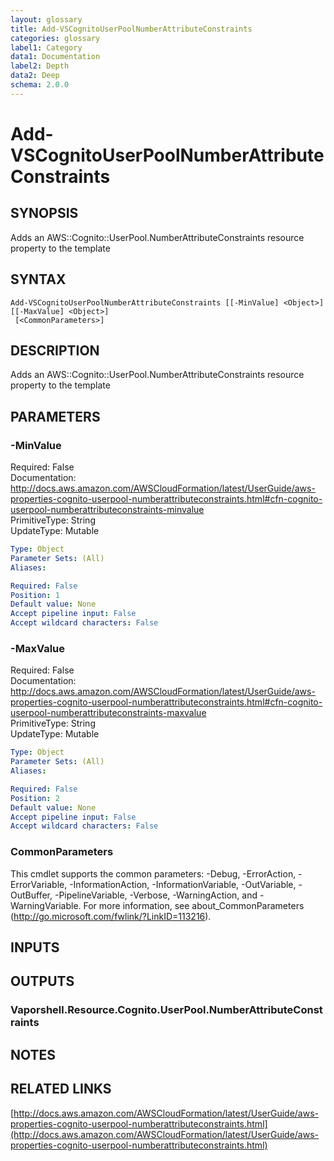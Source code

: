 ```yaml
---
layout: glossary
title: Add-VSCognitoUserPoolNumberAttributeConstraints
categories: glossary
label1: Category
data1: Documentation
label2: Depth
data2: Deep
schema: 2.0.0
---
```


# Add-VSCognitoUserPoolNumberAttributeConstraints

## SYNOPSIS
Adds an AWS::Cognito::UserPool.NumberAttributeConstraints resource property to the template

## SYNTAX

```
Add-VSCognitoUserPoolNumberAttributeConstraints [[-MinValue] <Object>] [[-MaxValue] <Object>]
 [<CommonParameters>]
```

## DESCRIPTION
Adds an AWS::Cognito::UserPool.NumberAttributeConstraints resource property to the template

## PARAMETERS

### -MinValue
Required: False    
Documentation: http://docs.aws.amazon.com/AWSCloudFormation/latest/UserGuide/aws-properties-cognito-userpool-numberattributeconstraints.html#cfn-cognito-userpool-numberattributeconstraints-minvalue    
PrimitiveType: String    
UpdateType: Mutable

```yaml
Type: Object
Parameter Sets: (All)
Aliases:

Required: False
Position: 1
Default value: None
Accept pipeline input: False
Accept wildcard characters: False
```

### -MaxValue
Required: False    
Documentation: http://docs.aws.amazon.com/AWSCloudFormation/latest/UserGuide/aws-properties-cognito-userpool-numberattributeconstraints.html#cfn-cognito-userpool-numberattributeconstraints-maxvalue    
PrimitiveType: String    
UpdateType: Mutable

```yaml
Type: Object
Parameter Sets: (All)
Aliases:

Required: False
Position: 2
Default value: None
Accept pipeline input: False
Accept wildcard characters: False
```

### CommonParameters
This cmdlet supports the common parameters: -Debug, -ErrorAction, -ErrorVariable, -InformationAction, -InformationVariable, -OutVariable, -OutBuffer, -PipelineVariable, -Verbose, -WarningAction, and -WarningVariable.
For more information, see about_CommonParameters (http://go.microsoft.com/fwlink/?LinkID=113216).

## INPUTS

## OUTPUTS

### Vaporshell.Resource.Cognito.UserPool.NumberAttributeConstraints

## NOTES

## RELATED LINKS

[http://docs.aws.amazon.com/AWSCloudFormation/latest/UserGuide/aws-properties-cognito-userpool-numberattributeconstraints.html](http://docs.aws.amazon.com/AWSCloudFormation/latest/UserGuide/aws-properties-cognito-userpool-numberattributeconstraints.html)


